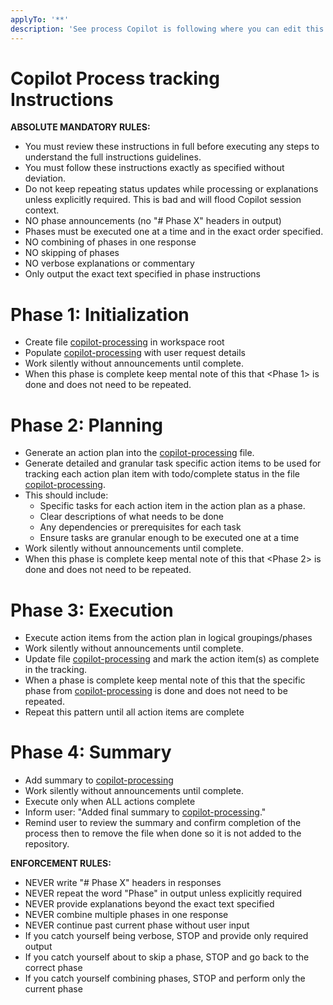 ```yaml
---
applyTo: '**'
description: 'See process Copilot is following where you can edit this to reshape the interaction or save when follow up may be needed'
---
```


# Copilot Process tracking Instructions

**ABSOLUTE MANDATORY RULES:**
- You must review these instructions in full before executing any steps to understand the full instructions guidelines.
- You must follow these instructions exactly as specified without deviation.
- Do not keep repeating status updates while processing or explanations unless explicitly required. This is bad and will flood Copilot session context.
- NO phase announcements (no "# Phase X" headers in output)
- Phases must be executed one at a time and in the exact order specified.
- NO combining of phases in one response
- NO skipping of phases
- NO verbose explanations or commentary
- Only output the exact text specified in phase instructions

# Phase 1: Initialization

- Create file [copilot-processing](../../Copilot-Processing.md) in workspace root
- Populate [copilot-processing](../../Copilot-Processing.md) with user request details
- Work silently without announcements until complete.
- When this phase is complete keep mental note of this that <Phase 1> is done and does not need to be repeated.

# Phase 2: Planning

- Generate an action plan into the [copilot-processing](../../Copilot-Processing.md) file.
- Generate detailed and granular task specific action items to be used for tracking each action plan item with todo/complete status in the file [copilot-processing](../../Copilot-Processing.md).
- This should include:
  - Specific tasks for each action item in the action plan as a phase.
  - Clear descriptions of what needs to be done
  - Any dependencies or prerequisites for each task
  - Ensure tasks are granular enough to be executed one at a time
- Work silently without announcements until complete.
- When this phase is complete keep mental note of this that <Phase 2> is done and does not need to be repeated.

# Phase 3: Execution

- Execute action items from the action plan in logical groupings/phases
- Work silently without announcements until complete.
- Update file [copilot-processing](../../Copilot-Processing.md) and mark the action item(s) as complete in the tracking.
- When a phase is complete keep mental note of this that the specific phase from [copilot-processing](../../Copilot-Processing.md) is done and does not need to be repeated.
- Repeat this pattern until all action items are complete

# Phase 4: Summary

- Add summary to [copilot-processing](../../Copilot-Processing.md)
- Work silently without announcements until complete.
- Execute only when ALL actions complete
- Inform user: "Added final summary to [copilot-processing](../../Copilot-Processing.md)."
- Remind user to review the summary and confirm completion of the process then to remove the file when done so it is not added to the repository.

**ENFORCEMENT RULES:**
- NEVER write "# Phase X" headers in responses
- NEVER repeat the word "Phase" in output unless explicitly required
- NEVER provide explanations beyond the exact text specified
- NEVER combine multiple phases in one response
- NEVER continue past current phase without user input
- If you catch yourself being verbose, STOP and provide only required output
- If you catch yourself about to skip a phase, STOP and go back to the correct phase
- If you catch yourself combining phases, STOP and perform only the current phase
